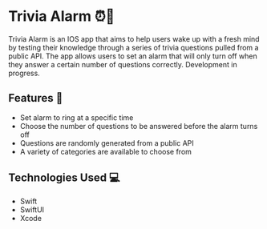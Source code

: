 
# Trivia Alarm ⏰🧠
Trivia Alarm is an IOS app that aims to help users wake up with a fresh mind by testing their knowledge through a series of trivia questions pulled from a public API. The app allows users to set an alarm that will only turn off when they answer a certain number of questions correctly. Development in progress.

## Features 🚀
- Set alarm to ring at a specific time
- Choose the number of questions to be answered before the alarm turns off
- Questions are randomly generated from a public API
- A variety of categories are available to choose from

## Technologies Used 💻
- Swift
- SwiftUI
- Xcode
